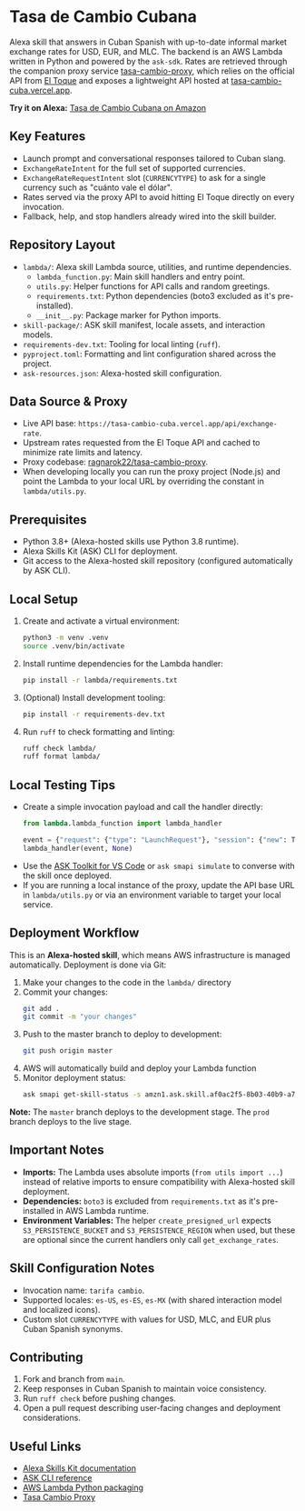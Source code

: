 # Tasa de Cambio Cubana

Alexa skill that answers in Cuban Spanish with up-to-date informal market exchange rates for USD, EUR, and MLC. The backend is an AWS Lambda written in Python and powered by the `ask-sdk`. Rates are retrieved through the companion proxy service [tasa-cambio-proxy](https://github.com/ragnarok22/tasa-cambio-proxy), which relies on the official API from [El Toque](https://eltoque.com/tasas-de-cambio-de-moneda-en-cuba-hoy) and exposes a lightweight API hosted at [tasa-cambio-cuba.vercel.app](https://tasa-cambio-cuba.vercel.app/api/exchange-rate).

**Try it on Alexa:** [Tasa de Cambio Cubana on Amazon](https://www.amazon.com/dp/B0CLVSTJPB/)

## Key Features
- Launch prompt and conversational responses tailored to Cuban slang.
- `ExchangeRateIntent` for the full set of supported currencies.
- `ExchangeRateRequestIntent` slot (`CURRENCYTYPE`) to ask for a single currency such as "cuánto vale el dólar".
- Rates served via the proxy API to avoid hitting El Toque directly on every invocation.
- Fallback, help, and stop handlers already wired into the skill builder.

## Repository Layout
- `lambda/`: Alexa skill Lambda source, utilities, and runtime dependencies.
  - `lambda_function.py`: Main skill handlers and entry point.
  - `utils.py`: Helper functions for API calls and random greetings.
  - `requirements.txt`: Python dependencies (boto3 excluded as it's pre-installed).
  - `__init__.py`: Package marker for Python imports.
- `skill-package/`: ASK skill manifest, locale assets, and interaction models.
- `requirements-dev.txt`: Tooling for local linting (`ruff`).
- `pyproject.toml`: Formatting and lint configuration shared across the project.
- `ask-resources.json`: Alexa-hosted skill configuration.

## Data Source & Proxy
- Live API base: `https://tasa-cambio-cuba.vercel.app/api/exchange-rate`.
- Upstream rates requested from the El Toque API and cached to minimize rate limits and latency.
- Proxy codebase: [ragnarok22/tasa-cambio-proxy](https://github.com/ragnarok22/tasa-cambio-proxy).
- When developing locally you can run the proxy project (Node.js) and point the Lambda to your local URL by overriding the constant in `lambda/utils.py`.

## Prerequisites
- Python 3.8+ (Alexa-hosted skills use Python 3.8 runtime).
- Alexa Skills Kit (ASK) CLI for deployment.
- Git access to the Alexa-hosted skill repository (configured automatically by ASK CLI).

## Local Setup
1. Create and activate a virtual environment:
   ```bash
   python3 -m venv .venv
   source .venv/bin/activate
   ```
2. Install runtime dependencies for the Lambda handler:
   ```bash
   pip install -r lambda/requirements.txt
   ```
3. (Optional) Install development tooling:
   ```bash
   pip install -r requirements-dev.txt
   ```
4. Run `ruff` to check formatting and linting:
   ```bash
   ruff check lambda/
   ruff format lambda/
   ```

## Local Testing Tips
- Create a simple invocation payload and call the handler directly:
  ```python
  from lambda.lambda_function import lambda_handler

  event = {"request": {"type": "LaunchRequest"}, "session": {"new": True}}
  lambda_handler(event, None)
  ```
- Use the [ASK Toolkit for VS Code](https://developer.amazon.com/en-US/alexa/alexa-skills-kit/get-deeper/tutorials-code-samples/hosted-skill-tutorial/local-debugging) or `ask smapi simulate` to converse with the skill once deployed.
- If you are running a local instance of the proxy, update the API base URL in `lambda/utils.py` or via an environment variable to target your local service.

## Deployment Workflow
This is an **Alexa-hosted skill**, which means AWS infrastructure is managed automatically. Deployment is done via Git:

1. Make your changes to the code in the `lambda/` directory
2. Commit your changes:
   ```bash
   git add .
   git commit -m "your changes"
   ```
3. Push to the master branch to deploy to development:
   ```bash
   git push origin master
   ```
4. AWS will automatically build and deploy your Lambda function
5. Monitor deployment status:
   ```bash
   ask smapi get-skill-status -s amzn1.ask.skill.af0ac2f5-8b03-40b9-a70a-e82372ffb852
   ```

**Note:** The `master` branch deploys to the development stage. The `prod` branch deploys to the live stage.

## Important Notes
- **Imports:** The Lambda uses absolute imports (`from utils import ...`) instead of relative imports to ensure compatibility with Alexa-hosted skill deployment.
- **Dependencies:** `boto3` is excluded from `requirements.txt` as it's pre-installed in AWS Lambda runtime.
- **Environment Variables:** The helper `create_presigned_url` expects `S3_PERSISTENCE_BUCKET` and `S3_PERSISTENCE_REGION` when used, but these are optional since the current handlers only call `get_exchange_rates`.

## Skill Configuration Notes
- Invocation name: `tarifa cambio`.
- Supported locales: `es-US`, `es-ES`, `es-MX` (with shared interaction model and localized icons).
- Custom slot `CURRENCYTYPE` with values for USD, MLC, and EUR plus Cuban Spanish synonyms.

## Contributing
1. Fork and branch from `main`.
2. Keep responses in Cuban Spanish to maintain voice consistency.
3. Run `ruff check` before pushing changes.
4. Open a pull request describing user-facing changes and deployment considerations.

## Useful Links
- [Alexa Skills Kit documentation](https://developer.amazon.com/en-US/docs/alexa/ask-overviews/what-is-the-alexa-skills-kit.html)
- [ASK CLI reference](https://developer.amazon.com/en-US/docs/alexa/smapi/smapi-cli-reference.html)
- [AWS Lambda Python packaging](https://docs.aws.amazon.com/lambda/latest/dg/python-package.html)
- [Tasa Cambio Proxy](https://github.com/ragnarok22/tasa-cambio-proxy)
